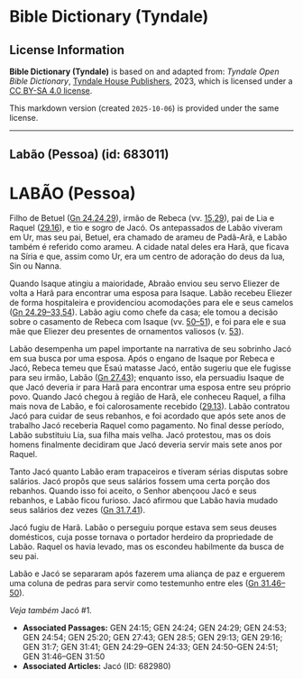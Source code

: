 # Bible Dictionary (Tyndale)

## License Information

**Bible Dictionary (Tyndale)** is based on and adapted from: _Tyndale Open Bible Dictionary_, [Tyndale House Publishers](https://tyndaleopenresources.com/), 2023, which is licensed under a [CC BY-SA 4.0 license](https://creativecommons.org/licenses/by-sa/4.0/legalcode.en).

This markdown version (created `2025-10-06`) is provided under the same license.



--------------------------------

## Labão (Pessoa) (id: 683011)

LABÃO (Pessoa)
==============

Filho de Betuel ([Gn 24\.24,29](https://ref.ly/Gen24:24,Gen24:29)), irmão de Rebeca (vv. [15,29](https://ref.ly/Gen24:15,Gen24:29)), pai de Lia e Raquel ([29\.16](https://ref.ly/Gen29:16)), e tio e sogro de Jacó. Os antepassados de Labão viveram em Ur, mas seu pai, Betuel, era chamado de arameu de Padã\-Arã, e Labão também é referido como arameu. A cidade natal deles era Harã, que ficava na Síria e que, assim como Ur, era um centro de adoração do deus da lua, Sin ou Nanna.

Quando Isaque atingiu a maioridade, Abraão enviou seu servo Eliezer de volta a Harã para encontrar uma esposa para Isaque. Labão recebeu Eliezer de forma hospitaleira e providenciou acomodações para ele e seus camelos ([Gn 24\.29–33,54](https://ref.ly/Gen24:29-Gen24:33,Gen24:54)). Labão agiu como chefe da casa; ele tomou a decisão sobre o casamento de Rebeca com Isaque (vv. [50–51](https://ref.ly/Gen24:50-Gen24:51)), e foi para ele e sua mãe que Eliezer deu presentes de ornamentos valiosos (v. [53](https://ref.ly/Gen24:53)).

Labão desempenha um papel importante na narrativa de seu sobrinho Jacó em sua busca por uma esposa. Após o engano de Isaque por Rebeca e Jacó, Rebeca temeu que Esaú matasse Jacó, então sugeriu que ele fugisse para seu irmão, Labão ([Gn 27\.43](https://ref.ly/Gen27:43)); enquanto isso, ela persuadiu Isaque de que Jacó deveria ir para Harã para encontrar uma esposa entre seu próprio povo. Quando Jacó chegou à região de Harã, ele conheceu Raquel, a filha mais nova de Labão, e foi calorosamente recebido ([29\.13](https://ref.ly/Gen29:13)). Labão contratou Jacó para cuidar de seus rebanhos, e foi acordado que após sete anos de trabalho Jacó receberia Raquel como pagamento. No final desse período, Labão substituiu Lia, sua filha mais velha. Jacó protestou, mas os dois homens finalmente decidiram que Jacó deveria servir mais sete anos por Raquel.

Tanto Jacó quanto Labão eram trapaceiros e tiveram sérias disputas sobre salários. Jacó propôs que seus salários fossem uma certa porção dos rebanhos. Quando isso foi aceito, o Senhor abençoou Jacó e seus rebanhos, e Labão ficou furioso. Jacó afirmou que Labão havia mudado seus salários dez vezes ([Gn 31\.7,41](https://ref.ly/Gen31:7,Gen31:41)).

Jacó fugiu de Harã. Labão o perseguiu porque estava sem seus deuses domésticos, cuja posse tornava o portador herdeiro da propriedade de Labão. Raquel os havia levado, mas os escondeu habilmente da busca de seu pai.

Labão e Jacó se separaram após fazerem uma aliança de paz e erguerem uma coluna de pedras para servir como testemunho entre eles ([Gn 31\.46–50](https://ref.ly/Gen31:46-Gen31:50)).

*Veja também* Jacó \#1.

* **Associated Passages:** GEN 24:15; GEN 24:24; GEN 24:29; GEN 24:53; GEN 24:54; GEN 25:20; GEN 27:43; GEN 28:5; GEN 29:13; GEN 29:16; GEN 31:7; GEN 31:41; GEN 24:29–GEN 24:33; GEN 24:50–GEN 24:51; GEN 31:46–GEN 31:50
* **Associated Articles:** Jacó (ID: 682980)

